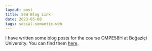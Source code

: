 ```yaml
---
layout: post
title: SSW Blog Link
date: 2023-05-08
tags: social-semantic-web
---
```


I have written some blog posts for the course CMPE58H at Boğaziçi University. You can find them [here](https://furkanakkurt5204.gitlab.io/personal).

